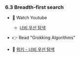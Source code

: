 ### 6.3 Breadth-first search 

- 🍒 Watch Youtube
    - [너비 우선 탐색](https://www.youtube.com/watch?v=mQVW8DoT8NY)
    
    

- 👉 Read "Grokking Algorithms"


- 🍑 [위키 - 너비 우선 탐색](https://ko.wikipedia.org/wiki/%EB%84%88%EB%B9%84_%EC%9A%B0%EC%84%A0_%ED%83%90%EC%83%89)



